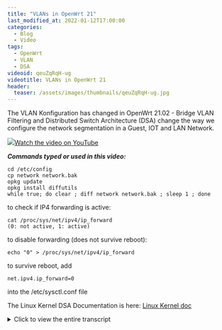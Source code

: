 ```yaml
---
title: "VLANs in OpenWrt 21"
last_modified_at: 2022-01-12T17:00:00
categories:
  - Blog
  - Video
tags:
  - OpenWrt
  - VLAN
  - DSA
videoid: qeuZqRqH-ug
videotitle: VLANs in OpenWrt 21
header:
  teaser: /assets/images/thumbnails/qeuZqRqH-ug.jpg
---
```


The VLAN Konfiguration has changed in OpenWrt 21.02 - Bridge VLAN Filtering and Distributed Switch Architecture (DSA) change the way we configure the network segmentation in a Guest, IOT and LAN Network. 

<a href="https://www.youtube.com/watch?v={{page.videoid}}"><img src="/assets/images/thumbnails/{{page.videoid}}.jpg">Watch the video on YouTube</a>

***Commands typed or used in this video:***

```
cd /etc/config
cp network network.bak
opkg update
opkg install diffutils
while true; do clear ; diff network network.bak ; sleep 1 ; done 
```

to check if IP4 forwarding is active:

```
cat /proc/sys/net/ipv4/ip_forward
(0: not active, 1: active)
```

to disable forwarding (does not survive reboot): 

```
echo "0" > /proc/sys/net/ipv4/ip_forward
```

to survive reboot, add

```
net.ipv4.ip_forward=0
```

into the /etc/sysctl.conf file

The Linux Kernel DSA Documentation is here: <a href="https://www.kernel.org/doc/Documentation/networking/dsa/dsa.txt">Linux Kernel doc</a>




<details>
	<summary>Click to view the entire transcript</summary>
Many of you left me comments for my OpenWrt VLAN videos. Many thanks for that. The general feed back was „Where have the VLANs gone in OpenWrt 21 ? Everything has changed.“ Well, surprisingly enough – the VLAN functionality in OpenWrt 21 has not changed at all – it still works exactly the same like in Version 19, but two things are new in OpenWrt 21 – one is called Distributed Switch Architecture or DSA – which in fact changes the way we configure the switch portion of our OpenWrt devices and replaces swconfig – and the second profound change is bridge VLAN filtering. Stay tuned.

(intro)

Guys, here is the breakdown of this episode. Do not hesitate to use the chapter markers if you want to skip or fast forward. For those who have seen the previous videos, we do the Version 21 configuration at this time marker here. Many thanks. 

First let’s quickly recap what a VLAN is. A physical Ethernet LAN is basically a wire or cable. Data is sent over that wire in packets. Devices on the Ethernet are identified with MAC addresses. So a typical Ethernet packet would look like this. We have a small header, then the source MAC address and the destination MAC address, some more information and then the payload, so the data that we want to transmit. Plus a checksum at the end. This way every switch in the network knows where to send the data to.

If we want to segment our Network let’s say into a guest zone and a LAN zone then we would hence need two wires. One Wire would go to the Guest WiFi access point and the other one to the LAN access point here. Or – we can do with one wire running two virtual LANs, two VLANs. Rather than pulling a second wire we use one wire and identify the packets inside with an additional tag in order to figure out which LAN they belong to. In essence it’s like putting a yellow or red or blue post it on the packets saying the blue packets belong to guest and let’s say the yellow packets are for the LAN. Of course we don’t do colors here but rather bits and bytes which we just insert into the packet here. A VLAN aware device like a managed switch or an OpenWrt Access point can then receive those packets and dispatch them to either a physical Ethernet port or to a separate WiFi Network. Just like we did in the Guest Wi-Fi video. In case you haven’t seen it – here is a link.

Another way of thinking of VLANs is this: On your router you have physical Ethernet ports. You can plug in a wire to those. With VLANs you can create multiple virtual ports on one physical port. You can do pretty much everything with such a virtual port. You can even connect a virtual port to a physical port or to a Wifi.

On Linux – you remember – OpenWrt is Linux -  this can easily be done by defining interfaces that are attached to a physical interface like eth0 for example. If I wanted to call my VLANs 21 and 56 then I would create interfaces called eth0.21 and eth0.56 – that would tag the packets on one VLAN with 21 and with 56 on the other. 

We have seen that a VLAN can be used to run multiple networks over one wire or cable. The packets are assigned to the right network by an additional identifier that is inserted into the Ethernet packet. When a VLAN aware network device is attached to a physical device such as eth0 on linux, one can define it just by appending a dot and the VLAN number. Let’s see how to define those in OpenWrt.

So – I told you in the beginning that this has not changed from Version 19 to Version 21. Let’s have a look at Version 19. In my last videos I showed you how to do that in the switch menu. We went to Network – then switch and klicked on “add VLAN” and then we selected the parameters such as the VLAN ID and the ports which we wanted to have in the VLAN either tagged or untagged or not participating at all. This actually did a couple of things. It created the eth0.x interface and then updated the switch configuration to reflect the port assignment. So we defined the VLAN and we defined the switch configuration. Two distinct things here. The VLAN definition only tells the system to add an interface and tag packets. The switch configuration tells the system which VLAN has to be dispatched or distributed to which Ethernet port at the back of the device. The “proper” way of just defining the VLAN interface would have been to actually go to network – 

then interfaces, 

click edit on the desired interface, 

then go to the “Physical Settings” tab 

and then select or create the interface where we want to have the VLAN on and type it into the custom field down here directly. For example if I type eth0.123 that would create a VLAN 123 aware network device attached to eth0. 

We haven’t told the switch what to do with it or in other words – which port of the switch should actually use that VLAN – so why would we want to do it that way ? Well, think of hardware that does NOT have an integrated switch, such as your laptop or a raspberry Pi or a virtual machine or a container. You could in fact use VLANs on those devices and then attach a managed switch which would take care of the tagging and dispatching etc.

So we have seen that the Network interface and the switch are two distinct parts of our Wifi-Router or generally speaking of our device. We know how to define VLAN aware devices and we know how to dispatch or distribute the VLANs across the ports of our switch. We also know that there are devices that do NOT have switch hardware, such as Raspberry Pis or Virtual Machines. That actually was the buzzword for a – CALL TO ACTION – I need you to get involved please. I have seen that there are a couple of videos here on YouTube about turning a Raspberry Pi into a router. There are also some about VLANs on the raspberry Pi. However, I found that they are either kind of klick here, klick there style without really explaining why or they tell you to use a USB Ethernet device. So here’s my question – would you be interested in seeing a video on how to use OpenWrt on the raspberry pi ? Presumably together with VLANs over a managed switch. Or maybe we can use it as a VPN gateway with Wireguard or I could think of integrating PiHole or Adguard. Let me know what you think. The same question can be asked with regards to virtual Machines – that means using OpenWrt with VLANs inside let’s say Proxmox – let me know if you would like to see anything of that kind. Please do leave me a comment!  Thanks guys ! Let’s get back to OpenWrt 21. 

This device menu with the custom interface option still exists on OpenWrt 21. So we can do exactly the same like we did on Version 19 here in version 21. Or – there is a more comfortable way to do that on this new devices tab here. If we click on “Add device configuration” then we can select VLAN 802.1Q as the device type, select a base device, for example eth0 and specify the VLAN ID. 

You can see the device name that would be created here.

while true; do clear ; diff network network.old ; sleep 1 ; done
Actually let me try something here. I want to show you the changes in real time. The configuration of the network devices and interfaces which is read by OpenWrt at boot time is stored in the file /etc/config/network. I have ssh’d into the router, moved into the /etc/config folder, and I have taken a copy of that file. I just need the software package diffutils installed in order to have the diff command available. With this small one-liner here I am monitoring the changes of the file compared to the copy that I have just taken. That will make it clear what actually gets defined when we do changes in luci here. First I define the VLAN device in the device tab. Hitting save and apply creates that config device section in the file. On the command line we would do UCI commit. That actually saves the configuration. You can see the name, type and vid defined here. When I define the device on the interface then you can see those changes added in the config interface section in this option device line here. 

What happens if I reset the VLAN device config ? 

It disappears in the config file but is still listed in luci. So it is kind of an implicit configuration as opposed to an explicit definition in the first case. Both scenarios will work. Let me do the interface definition on Version 19 here and as you can see it is kind of the same result just the option name is not called device but rather ifname.

We have just seen that we can define VLAN aware network interfaces in exactly the same way on OpenWrt versions 19 and 21. Now what HAS changed is how switch ports are presented to the user. In OpenWrt 19 we had the switch menu and could tag and untag the ports there. In OpenWrt 21 each port of the switch is actually shown as a network device, in this case lan1, lan2 and wan. So each of these devices corresponds to a port on the switch. This is called distributed switch architecture or DSA. If you want to know more about DSA and why it had been introduced then check out the Linux Kernel documentation. I’ll put a link into the description. Just so much that with DSA each port of the switch is now shown as a separate network device. 

Another thing that has changed is the fact that when we create an Interface such as GUEST or IOT or LAN, in Openwrt 19 we could say – this device is a bridge – directly on the interface. We could then select multiple devices that should be on that bridge from the dropdown in the physical settings tab. In OpenWrt 21 we don’t have that option any more. Here again we define a bridge on the devices tab under Network- Interfaces. The device type is “Bridge device” and the Ports of that bridge can be selected in the Bridge ports dropdown. By default you should at least have a br-lan bridge that bridges all the lan ports together of course.

Cool – we already know a lot of things here. We know what a VLAN is, we know that there is a switch part and a network interface part in our system and we know how they are defined in the GUI. Now with this knowledge let’s see how we can implement the GUEST-IOT-LAN segmentation from the earlier videos in OpenWrt 21 – for this we will use the second new feature which is called bridge VLAN filtering.

I want to define the following VLANs – 3 for the IOT network, 4 for the GUEST network and 99 for the LAN. I want to have all of them tagged on let’s say the lan1 port, I then want to have let’s say LAN on the lan2 port of the switch untagged. The wan port will remain the wan port connected to my ISP.  I also want to have three Wi-Fi Interfaces attached to each one of those VLANs.  So if a guest connects to the guest Wi-Fi then they should be on the guest VLAN and not see anything in my LAN. In the second step I will attach a second Access point to the lan1 port which covers let’s say the 2nd floor of my house and that should of course also have all three Wi-Fi’s. Guys, for the firewall configuration of this please see my earlier video . Link up here. Let’s go.

The first thing that I do is that I define the bridge. By default all lan ports are bridged together. We will keep it that way and do the VLAN filtering later. Let’s go to Network – Interfaces – Devices tab – select the br-lan and click on configure. If there is no bridge, then click on “Add device configuration” down here and select bridge device as the device type and let’s call it br-lan. On the General device options tab make sure that the lan1 and lan2 port are selected in the bridge ports dropdown. If you have more lan ports then you can add them of course. Next, let’s select the “Bridge VLAN filtering” tab.  Here we need to tick the box “Enable VLAN filtering” of course. Now we add the VLANs. We just click on Add three times and then let’s review the settings. Change the VLAN IDs to reflect the numbers which we want to use, so 3, 4 and 99. Tick the “Local” box next to each VLAN – I’ll explain that in a second. While you do this please make sure that your laptop or PC where you do that on is actually connected to the port that you want to have untagged on the LAN, in my case that’s lan2. Very important, otherwise you will be locked out. 

Quick remark here – if ever you lock yourself out – the easiest way of getting back in is to – do nothing. If the connection to the router is not re-established within 90 seconds after having clicked “Save and Apply” then Luci will revert the changes. So don’t click, unplug etc. Just wait a minute and a half and you should be back in business. Might be a life saver ;-)

I want to have all VLANs tagged on the lan1 port – this is the port where we will connect the second access point later – so I select “egress tagged” on all VLANs on that lan1 port. The VLAN 99 is my internal LAN so I set the lan2 port to “egress untagged” and also I select the “primary VLAN” tickbox – or “Port VLAN” as it should be called or as it is called – that’s actually the PVID on many switches. Do NOT click save and apply yet – we will need to let the LAN interface know about the new VLAN first. But first let me explain these settings.

We need to take two aspects into consideration here: The first one is ingress vs. egress and the second one is tagged vs. untagged. When we select “t” or “egress tagged” on a port then this means that packets that we send to the VLAN 99 will also be sent out to that port. They will be kind of “dispatched” or “distributed” to that port. Outgoing – hence the word egress. The “t” means that we actually write the VLAN tag into the Ethernet packet. A non-VLAN-aware device would in fact not know what to do with such a packet, so we need a VLAN-aware device such as a managed switch or of course our access point at the other end. If we select “u” for “egress untagged” that means that we also write to that port but we do not add a VLAN tag. You could then attach a normal PC to that port and it wouldn’t ever know that it’s on a VLAN. In simple terms – if you have multiple VLANs going over a cable and you want to connect two switches or access points etc. then use tagged. If you just want to attach a laptop or PC to that port then assign it to one single VLAN and select “untagged”. So “untagged” actually means that we are assigning this single port to that VLAN without letting a connected device know that there is actually VLANs involved here. So far for egress. But what if a packet comes in ? How do we know which VLAN it belongs to ? Of course if there is a tag in the packet then we can assign it easily. But how about untagged packets ? This is what the PVID – the primary or port VLAN ID it should rather be called - does. On this lan port 2 we have set this on the VLAN 99. So every packet that comes in untagged will be assumed to go to VLAN 99.

Perfect. Let’s save. Again - don’t save and apply yet. What happened here is that three new devices have been created. Br-lan.3, 4 and 99. So that’s a big difference compared to OpenWrt 19 – it’s not the physical interface such as eth0 that gets the VLAN id but it is the bridge. Next step is to actually assign that bridge to interfaces. And we need to do this before we apply, otherwise we will be locked out. So let’s go to the Interface tab. Click on edit next to the LAN interface. You can see that the Device is set to br-lan – we need to change this to br-lan.99 because our LAN will now be the VLAN 99. Now we can save and apply. Alternatively we can click on that “unsaved changes” icon in the upper right corner here and review the changes and click “Save and apply” there.

If everything went well then you should be reconnected to your device. Just now you are on the VLAN 99 – but you don’t notice because the port that you are connected to is set to untagged. If you connected your PC to the lan port 1 you would not be able to connect.

Perfect. This showed the first big change in Version 21 – VLANs can be filtered on a bridge rather than on the physical device. First we bridge all the switch ports and then we tell the bridge where to assign the VLANs to. 

Actually, shall we quickly compare the Version 19 switch tagging to the version 21 bridge vlan filtering from a config file perspective ? Let’s monitor both network configs on this Version 19 and this version 21 router. 

First the switch on Version 19. 

Then the bridge on Version 21. 

Now the interface on Version 19. 

And the interface on Version 21 

So you can see here that the config option is called switch_vlan in version 19 and bridge-vlan in version 21. 

Awesome – now let’s add the other interfaces and the WiFi interfaces. Click on add new interface for each one of them, select the br-lan.x device to be the physical device and assign it to the right firewall zone. Also we want each one of them to act as a DHCP server on different IP address ranges. Again – firewall setup is in an older video. Next we go to Network-Wireless and create the corresponding wireless settings. Now here is another change in OpenWrt 21 – in order to assign the WiFi to the right network you need to open that dropdown box here that reads “Network” and tick the box next to the right network. Guys, for Wireless setup see my two videos about WiFi fast roaming and the other one about how to add a second Access point to an existing network – the links are up here again and in the description. Thanks.

Cool. That’s all on the first router. Oh – hang on – you remember that I told you to tick that “local” box next to the VLANs in the bridge VLAN configuration ? Let’s see what happens if we don’t do this. Let me add another VLAN 55 here and NOT tick the box. As you can see, no br-lan.55 has been created, so we can tag or untag that VLAN on the switch but we can not use it locally on the router to create an interface. That’s the difference. 

Now we know so many things – how to define the VLANs on the bridge, how to tag or untag them on the bridge, we know how to assign Interfaces to a VLAN and we know how to hook up W-Fi to them.  Let’s move to the second device now. 

The second router should act as an access point only – a “dumb” access point as it’s often called in the OpenWrt forums. That means that it should NOT act as a router and NOT serve IP addresses over DHCP and also it should not have a firewall. The basic steps are actually outlined in this older video here – how to extend a Wifi to a second access point so I will not go over all of them. Just the high level overview here. On the VLAN side the configuration is quite similar. In my case I want to use the wan port as the uplink to the main router so rather than having everything tagged on lan1 I’ll move that to wan – but it doesn’t really matter – the wan port is just another switch port – very much like the lan ports – and we are totally free to assign it to one VLAN or the other. In fact, naming it lan or wan is just a convention. I could as well call them Fritz or Hans or Otto. 

Let’s remove the wan and the wan6 interface and then go back to the br-lan bridge, add the wan port  and tag the port there accordingly on the Bridge VLAN configuration.

Once this is set up then the final result should look like this: three interfaces, again called GUEST, IOT and LAN on br-lan.4,3 and 99. If we set those interfaces to be DHCP clients then each one of them should get an IP address from the router out of the respective IP address range. We set up the Wi-Fis with the same SSID and passwords like on the first one but you may use different channels here. Again – that’s very well outlined in my WiFi fast Roaming video. Actually I have a whole playlist of videos about OpenWrt – the link is up here. You might want to bookmark that or actually subscribe to my channel and check out the channel page. All links are in the description as well. 

Cool. Now we have a real network. We have a main router with access to the internet, we have three VLANs going over one single wire to a second access point which extends our three Wi-Fi networks for example to another floor in the house.

Once we have checked everything there are however a couple of things that we should do on the access point for security reasons. The access point still thinks that it should act as a router. As we have no firewall here that means if someone changed his or her default gateway to be that access point then they would actually potentially be able to route from one network to the other. In order to prevent that we can do two things: 

First, we disable routing on that access point by setting the ipv4 forwarding flag to 0. 

Second, we can also remove the IP addresses from all but one interfaces. If there are no IP addresses on that device then it can’t route. You need to keep one however in order to be able to access luci. We do that by setting the protocol to “unmanaged” on the IOT and GUEST and just keep dhcp client on the LAN interface. Now we can still access luci over the LAN address but the access point has become invisible from an IP standpoint in the other networks. 

Yet another tip here – don’t use VLANs 0, 1 and 2 – they are hard coded on some devices for LAN and WAN and could also potentially present a security risk.

So – let’s sum this all up. Here is what we now know about VLANs and so on in OpenWrt 21:

First – VLANs can be explicitly defined as VLAN 802.1Q devices under Network-Interfaces then device tab or implicitly on the Interface by typing in the device name into the custom field.

Second – the Distributed Switch architecture DSA shows every port of the switch as a network device, for example lan1, lan2 and wan

Third – VLAN filtering can be done on the bridge by selecting the “Bridge VLAN Filtering” tab. This will generate devices like br-whatevername.x

Last but not least – we know how to attach interfaces and Wi-Fi’s to those VLANs and we know how to do basic security on the access point.

Awesome – that’s pretty much it – Oh – maybe one last thing. At the time of making this video, that is in December 2021, not all architectures are using the Distributed switch architecture DSA. Some of them still use swconfig, that means the “old” way of assigning VLANs to switch ports. One example is the Archer C7, a very popular router for OpenWrt. One of the reasons is that on devices with multiple Ethernet cards, like eth0 and eth1 in the Archer C7, currently there is no way with DSA to assign the switch ports to one or the other interface. So I guess we will just have to wait on those. I’ll see if I can find a page on the OpenWrt web site that summarizes the supported architectures and put into the description. You will actually have to decide if you only use one card and DSA or if you want to use VLAN distribution to the switch the old way. 

Guys – that’s it for today, many thanks for liking, subscribing and sharing the video with others. Please don’t forget to leave a comment. Many thanks for watching – stay safe, stay healthy, bye for now.
</details>